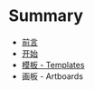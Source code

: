 # Summary

* [前言](README.md)
* [开始](1-Start.md)
* [模板 - Templates](1.1-Templates.md)
* 画板 - Artboards

